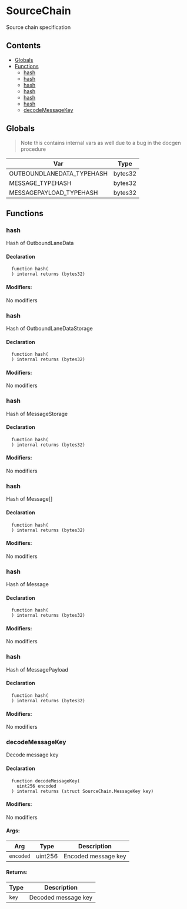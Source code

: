 # SourceChain


Source chain specification


## Contents
<!-- START doctoc generated TOC please keep comment here to allow auto update -->
<!-- DON'T EDIT THIS SECTION, INSTEAD RE-RUN doctoc TO UPDATE -->

- [Globals](#globals)
- [Functions](#functions)
  - [hash](#hash)
  - [hash](#hash-1)
  - [hash](#hash-2)
  - [hash](#hash-3)
  - [hash](#hash-4)
  - [hash](#hash-5)
  - [decodeMessageKey](#decodemessagekey)

<!-- END doctoc generated TOC please keep comment here to allow auto update -->

## Globals

> Note this contains internal vars as well due to a bug in the docgen procedure

| Var | Type |
| --- | --- |
| OUTBOUNDLANEDATA_TYPEHASH | bytes32 |
| MESSAGE_TYPEHASH | bytes32 |
| MESSAGEPAYLOAD_TYPEHASH | bytes32 |



## Functions

### hash
Hash of OutboundLaneData


#### Declaration
```solidity
  function hash(
  ) internal returns (bytes32)
```

#### Modifiers:
No modifiers



### hash
Hash of OutboundLaneDataStorage


#### Declaration
```solidity
  function hash(
  ) internal returns (bytes32)
```

#### Modifiers:
No modifiers



### hash
Hash of MessageStorage


#### Declaration
```solidity
  function hash(
  ) internal returns (bytes32)
```

#### Modifiers:
No modifiers



### hash
Hash of Message[]


#### Declaration
```solidity
  function hash(
  ) internal returns (bytes32)
```

#### Modifiers:
No modifiers



### hash
Hash of Message


#### Declaration
```solidity
  function hash(
  ) internal returns (bytes32)
```

#### Modifiers:
No modifiers



### hash
Hash of MessagePayload


#### Declaration
```solidity
  function hash(
  ) internal returns (bytes32)
```

#### Modifiers:
No modifiers



### decodeMessageKey
Decode message key



#### Declaration
```solidity
  function decodeMessageKey(
    uint256 encoded
  ) internal returns (struct SourceChain.MessageKey key)
```

#### Modifiers:
No modifiers

#### Args:
| Arg | Type | Description |
| --- | --- | --- |
|`encoded` | uint256 | Encoded message key

#### Returns:
| Type | Description |
| --- | --- |
|`key` | Decoded message key


